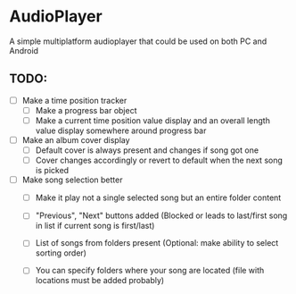 # AudioPlayer
A simple multiplatform audioplayer that could be used on both PC and Android
## TODO:
-[ ] Make a time position tracker
    -[ ] Make a progress bar object
    -[ ] Make a current time position value display and an overall length value display somewhere around progress bar
-[ ] Make an album cover display
    -[ ] Default cover is always present and changes if song got one
    -[ ] Cover changes accordingly or revert to default when the next song is picked
-[ ] Make song selection better
    -[ ] Make it play not a single selected song but an entire folder content
    -[ ] "Previous", "Next" buttons added (Blocked or leads to last/first song in list if current song is first/last)
    -[ ] List of songs from folders present (Optional: make ability to select sorting order)
    -[ ] You can specify folders where your song are located (file with locations must be added probably)
    
